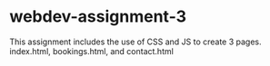 # webdev-assignment-3

This assignment includes the use of CSS and JS to create 3 pages. index.html, bookings.html, and contact.html
